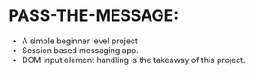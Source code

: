 # PASS-THE-MESSAGE:

- A simple beginner level project
- Session based messaging app.
- DOM input element handling is the takeaway of this project.
<!-- - IIFE is going to implemented in this  project. -->

